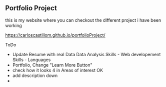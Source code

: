 ## Portfolio Project

this is my website where you can checkout the different project i have been working

https://carloscastillom.github.io/portfolioProject/

ToDo

- Update Resume with real Data Data Analysis Skills - Web developement Skills - Languages
- Portfolio, Change "Learn More Button"
- check how it looks 4 in Areas of interest OK 
- add description down
-

